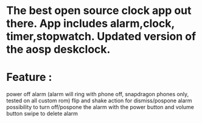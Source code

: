 # The best open source clock app out there. App includes alarm,clock, timer,stopwatch. Updated version of the aosp deskclock.


# Feature : 
power off alarm (alarm will ring with phone off, snapdragon phones only, tested on all custom rom)
flip and shake action for dismiss/pospone alarm
possibility to turn off/pospone the alarm with the power button and volume button
swipe to delete alarm
